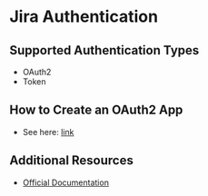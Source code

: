 # Jira Authentication

## Supported Authentication Types

- OAuth2
- Token

## How to Create an OAuth2 App

- See here: [link](https://developer.atlassian.com/cloud/jira/platform/oauth-2-3lo-apps/)

## Additional Resources

- [Official Documentation](https://developer.atlassian.com/cloud/jira/platform/oauth-2-3lo-apps/)